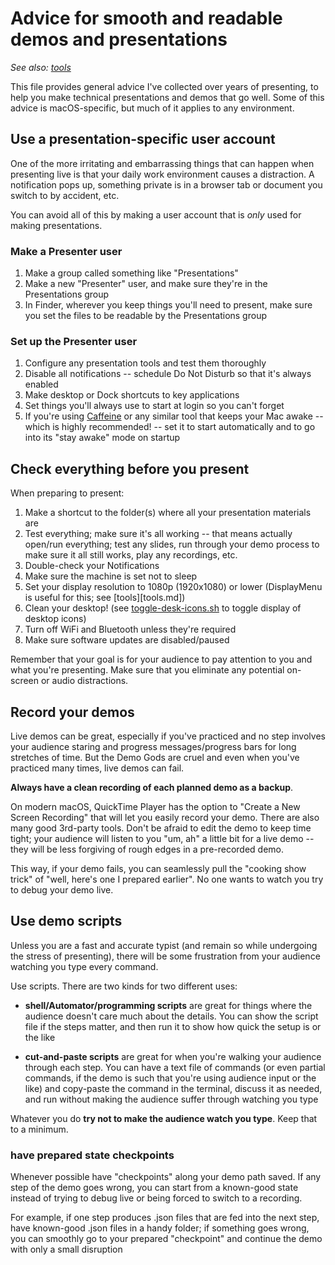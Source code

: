 # Advice for smooth and readable demos and presentations

*See also: [tools](tools.md)*

This file provides general advice I've collected over years of presenting, to
help you make technical presentations and demos that go well. Some of this
advice is macOS-specific, but much of it applies to any environment.

## Use a presentation-specific user account

One of the more irritating and embarrassing things that can happen when
presenting live is that your daily work environment causes a distraction. A
notification pops up, something private is in a browser tab or document you
switch to by accident, etc.

You can avoid all of this by making a user account that is *only* used for
making presentations.

### Make a Presenter user

1. Make a group called something like "Presentations"
2. Make a new "Presenter" user, and make sure they're in the Presentations
   group
3. In Finder, wherever you keep things you'll need to present, make sure
   you set the files to be readable by the Presentations group

### Set up the Presenter user

1. Configure any presentation tools and test them thoroughly
2. Disable all notifications -- schedule Do Not Disturb so that it's always
   enabled
3. Make desktop or Dock shortcuts to key applications
4. Set things you'll always use to start at login so you can't forget
5. If you're using [Caffeine](https://intelliscapesolutions.com/apps/caffeine)
   or any similar tool that keeps your Mac awake -- which is highly
   recommended! -- set it to start automatically and to go into its "stay
   awake" mode on startup

## Check everything before you present

When preparing to present:

1. Make a shortcut to the folder(s) where all your presentation materials are
2. Test everything; make sure it's all working -- that means actually open/run
   everything; test any slides, run through your demo process to make sure
   it all still works, play any recordings, etc.
3. Double-check your Notifications
4. Make sure the machine is set not to sleep
5. Set your display resolution to 1080p (1920x1080) or lower (DisplayMenu is
   useful for this; see [tools][tools.md])
6. Clean your desktop! (see [toggle-desk-icons.sh](toggle-desk.icons.sh) to
   toggle display of desktop icons)
7. Turn off WiFi and Bluetooth unless they're required
8. Make sure software updates are disabled/paused

Remember that your goal is for your audience to pay attention to you and what
you're presenting. Make sure that you eliminate any potential on-screen or 
audio distractions.


## Record your demos

Live demos can be great, especially if you've practiced and no step involves
your audience staring and progress messages/progress bars for long stretches
of time. But the Demo Gods are cruel and even when you've practiced many times,
live demos can fail.

**Always have a clean recording of each planned demo as a backup**. 

On modern macOS, QuickTime Player has the option to "Create a New Screen
Recording" that will let you easily record your demo. There are also many
good 3rd-party tools. Don't be afraid to edit the demo to keep time tight;
your audience will listen to you "um, ah" a little bit for a live demo -- they
will be less forgiving of rough edges in a pre-recorded demo.

This way, if your demo fails, you can seamlessly pull the "cooking show trick"
of "well, here's one I prepared earlier". No one wants to watch you try to 
debug your demo live.

## Use demo scripts

Unless you are a fast and accurate typist (and remain so while undergoing the
stress of presenting), there will be some frustration from your audience
watching you type every command.

Use scripts. There are two kinds for two different uses:

- **shell/Automator/programming scripts** are great for things where the
  audience doesn't care much about the details. You can show the script file
  if the steps matter, and then run it to show how quick the setup is or the
  like

- **cut-and-paste scripts** are great for when you're walking your audience
  through each step. You can have a text file of commands (or even partial
  commands, if the demo is such that you're using audience input or the like)
  and copy-paste the command in the terminal, discuss it as needed, and run
  without making the audience suffer through watching you type

Whatever you do **try not to make the audience watch you type**. Keep that
to a minimum.

### have prepared state checkpoints

Whenever possible have "checkpoints" along your demo path saved. If any step
of the demo goes wrong, you can start from a known-good state instead of
trying to debug live or being forced to switch to a recording.

For example, if one step produces .json files that are fed into the next step,
have known-good .json files in a handy folder; if something goes wrong, you
can smoothly go to your prepared "checkpoint" and continue the demo with only
a small disruption
